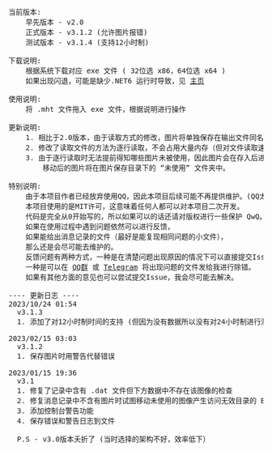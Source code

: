 <pre>
当前版本:
    早先版本 - v2.0
    正式版本 - v3.1.2 (允许图片报错)
    测试版本 - v3.1.4 (支持12小时制)
    
下载说明: 
    根据系统下载对应 exe 文件 ( 32位选 x86，64位选 x64 )
    如果出现闪退，可能是缺少.NET6 运行时导致，见 <a href="https://github.com/515621078/Bilibili_Shared">主页</a>

使用说明:
    将 .mht 文件拖入 exe 文件，根据说明进行操作

更新说明:
    1. 相比于2.0版本，由于读取方式的修改，图片将单独保存在输出文件同名目录下。
    2. 修改了读取文件的方法为逐行读取，不会占用大量内存（但对文件读取速度有影响），适合处理较大的消息记录文件。
    3. 由于逐行读取时无法提前得知哪些图片未被使用，因此图片会在存入后进行移动，
        移动后的图片将在图片保存目录下的 “未使用” 文件夹中。

特别说明:
    由于本项目作者已经放弃使用QQ，因此本项目后续可能不再提供维护。(QQ太流氓了，电脑遭不住)
    本项目使用的是MIT许可，这意味着任何人都可以对本项目二次开发。
    代码是完全从0开始写的，所以如果可以的话还请对版权进行一些保护 QwQ。
    如果在使用过程中遇到问题依然可以进行反馈，
    如果能给出消息记录的文件（最好是能复现相同问题的小文件），
    那么还是会尽可能去维护的。
    反馈问题有两种方式，一种是在清楚问题出现原因的情况下可以直接提交Issue，
    一种是可以在 <a href="https://jq.qq.com/?_wv=1027&k=ef5jdKVL">QQ群</a> 或 <a href="https://t.me/NnWinter">Telegram</a> 将出现问题的文件发给我进行除错。
    如果有其他方面的意见也可以尝试提交Issue，我会尽可能去解决。

---- 更新日志 ----
2023/10/24 01:54
  v3.1.3
  1. 添加了对12小时制时间的支持 (但因为没有数据所以没有对24小时制进行测试，且AM/PM时间不能保证完全准确）

2023/02/15 03:03
  v3.1.2
  1. 保存图片时用警告代替错误

2023/01/15 19:36
  v3.1
  1. 修复了记录中含有 .dat 文件但下方数据中不存在该图像的检查
  2. 修复消息记录中不含有图片时试图移动未使用的图像产生访问无效目录的 BUG
  3. 添加控制台警告功能
  4. 保存错误和警告日志到文件
  
  P.S - v3.0版本夭折了 (当时选择的架构不好，效率低下）
</pre>
